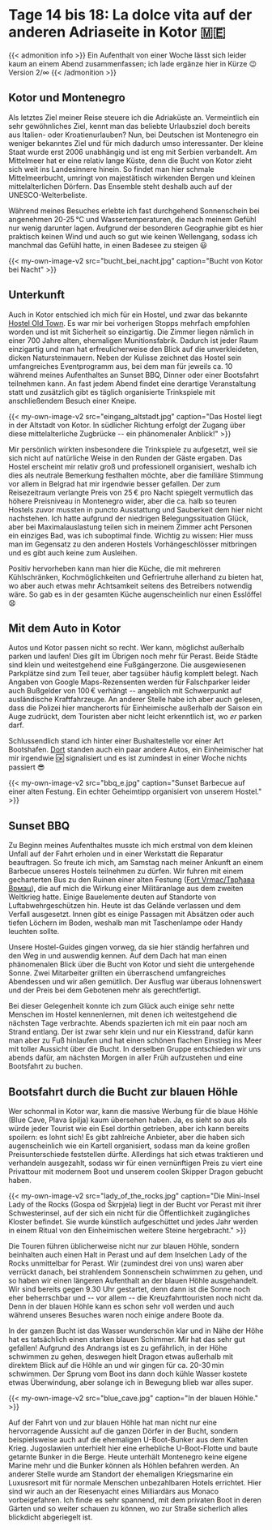 # Tage 14 bis 18: La dolce vita auf der anderen Adriaseite in Kotor :montenegro:


{{< admonition info >}}
Ein Aufenthalt von einer Woche lässt sich leider kaum an einem Abend zusammenfassen; ich lade ergänze hier in Kürze :wink: Version 2/$\infty$
{{< /admonition >}}


## Kotor und Montenegro
Als letztes Ziel meiner Reise steuere ich die Adriaküste an. Vermeintlich ein sehr gewöhnliches Ziel, kennt man das beliebte Urlaubsziel doch bereits aus Italien- oder Kroatienurlauben? Nun, bei Deutschen ist Montenegro ein weniger bekanntes Ziel und für mich dadurch umso interessanter. Der kleine Staat wurde erst 2006 unabhängig und ist eng mit Serbien verbandelt. Am Mittelmeer hat er eine relativ lange Küste, denn die Bucht von Kotor zieht sich weit ins Landesinnere hinein. So findet man hier schmale Mittelmeerbucht, umringt von majestätisch wirkenden Bergen und kleinen mittelalterlichen Dörfern. Das Ensemble steht deshalb auch auf der UNESCO-Welterbeliste.

Während meines Besuches erlebte ich fast durchgehend Sonnenschein bei angenehmen 20-25&thinsp;°C und Wassertemperaturen, die nach meinem Gefühl nur wenig darunter lagen. Aufgrund der besonderen Geographie gibt es hier praktisch keinen Wind und auch so gut wie keinen Wellengang, sodass ich manchmal das Gefühl hatte, in einen Badesee zu steigen :smiley:

{{< my-own-image-v2 src="bucht_bei_nacht.jpg" caption="Bucht von Kotor bei Nacht" >}}

## Unterkunft
Auch in Kotor entschied ich mich für ein Hostel, und zwar das bekannte [Hostel Old Town](https://www.hostel-kotor.me/). Es war mir bei vorherigen Stopps mehrfach empfohlen worden und ist mit Sicherheit so einzigartig. Die Zimmer liegen nämlich in einer 700 Jahre alten, ehemaligen Munitionsfabrik. Dadurch ist jeder Raum einzigartig und man hat erfreulicherweise den Blick auf die unverkleideten, dicken Natursteinmauern. Neben der Kulisse zeichnet das Hostel sein umfangreiches Eventprogramm aus, bei dem man für jeweils ca. 10&thinsp; während meines Aufenthaltes an Sunset BBQ, Dinner oder einer Bootsfahrt teilnehmen kann. An fast jedem Abend findet eine derartige Veranstaltung statt und zusätzlich gibt es täglich organisierte Trinkspiele mit anschließendem Besuch einer Kneipe.

{{< my-own-image-v2 src="eingang_altstadt.jpg" caption="Das Hostel liegt in der Altstadt von Kotor. In südlicher Richtung erfolgt der Zugang über diese mittelalterliche Zugbrücke -- ein phänomenaler Anblick!" >}}

Mir persönlich wirkten insbesondere die Trinkspiele zu aufgesetzt, weil sie sich nicht auf natürliche Weise in den Runden der Gäste ergaben. Das Hostel erscheint mir relativ groß und professionell organisiert, weshalb ich dies als neutrale Bemerkung festhalten möchte, aber die familiäre Stimmung vor allem in Belgrad hat mir irgendwie besser gefallen. Der zum Reisezeitraum verlangte Preis von 25&thinsp;€ pro Nacht spiegelt vermutlich das höhere Preisniveau in Montenegro wider, aber die ca. halb so teuren Hostels zuvor mussten in puncto Ausstattung und Sauberkeit dem hier nicht nachstehen. Ich hatte aufgrund der niedrigen Belegungssituation Glück, aber bei Maximalauslastung teilen sich in meinem Zimmer acht Personen ein einziges Bad, was ich suboptimal finde. Wichtig zu wissen: Hier muss man im Gegensatz zu den anderen Hostels Vorhängeschlösser mitbringen und es gibt auch keine zum Ausleihen.

Positiv hervorheben kann man hier die Küche, die mit mehreren Kühlschränken, Kochmöglichkeiten und Gefriertruhe allerhand zu bieten hat, wo aber auch etwas mehr Achtsamkeit seitens des Betreibers notwendig wäre. So gab es in der gesamten Küche augenscheinlich nur einen Esslöffel :anguished:

## Mit dem Auto in Kotor
Autos und Kotor passen nicht so recht. Wer kann, möglichst außerhalb parken und laufen! Dies gilt im Übrigen noch mehr für Perast. Beide Städte sind klein und weitestgehend eine Fußgängerzone. Die ausgewiesenen Parkplätze sind zum Teil teuer, aber tagsüber häufig komplett belegt. Nach Angaben von Google Maps-Rezensenten werden für Falschparker leider auch Bußgelder von 100&thinsp;€ verhängt -- angeblich mit Schwerpunkt auf ausländische Kraftfahrzeuge. An anderer Stelle habe ich aber auch gelesen, dass die Polizei hier mancherorts für Einheimische außerhalb der Saison ein Auge zudrückt, dem Touristen aber nicht leicht erkenntlich ist, wo _er_ parken darf.

Schlussendlich stand ich hinter einer Bushaltestelle vor einer Art Bootshafen. [Dort](https://maps.app.goo.gl/cr9AYwXZhP7UvNzc9) standen auch ein paar andere Autos, ein Einheimischer hat mir irgendwie :ok: signalisiert und es ist zumindest in einer Woche nichts passiert :sunglasses:

{{< my-own-image-v2 src="bbq_e.jpg" caption="Sunset Barbecue auf einer alten Festung. Ein echter Geheimtipp organisiert von unserem Hostel." >}}

## Sunset BBQ
Zu Beginn meines Aufenthaltes musste ich mich erstmal von dem kleinen Unfall auf der Fahrt erholen und in einer Werkstatt die Reparatur beauftragen. So freute ich mich, am Samstag nach meiner Ankunft an einem Barbecue unseres Hostels teilnehmen zu dürfen. Wir fuhren mit einem gecharterten Bus zu den Ruinen einer alten Festung ([Fort Vrmac/Тврђава Врмац](https://maps.app.goo.gl/vYmgZ4xJ6gDuDVRQA)), die auf mich die Wirkung einer Militäranlage aus dem zweiten Weltkrieg hatte. Einige Bauelemente deuten auf Standorte von Luftabwehrgeschützen hin. Heute ist das Gelände verlassen und dem Verfall ausgesetzt. Innen gibt es einige Passagen mit Absätzen oder auch tiefen Löchern im Boden, weshalb man mit Taschenlampe oder Handy leuchten sollte.

Unsere Hostel-Guides gingen vorweg, da sie hier ständig herfahren und den Weg in und auswendig kennen. Auf dem Dach hat man einen phänomenalen Blick über die Bucht von Kotor und sieht die untergehende Sonne. Zwei Mitarbeiter grillten ein überraschend umfangreiches Abendessen und wir aßen gemütlich. Der Ausflug war überaus lohnenswert und der Preis bei dem Gebotenen mehr als gerechtfertigt.

Bei dieser Gelegenheit konnte ich zum Glück auch einige sehr nette Menschen im Hostel kennenlernen, mit denen ich weitestgehend die nächsten Tage verbrachte. Abends spazierten ich mit ein paar noch am Strand entlang. Der ist zwar sehr klein und nur ein Kiesstrand, dafür kann man aber zu Fuß hinlaufen und hat einen schönen flachen Einstieg ins Meer mit toller Aussicht über die Bucht. In derselben Gruppe entschieden wir uns abends dafür, am nächsten Morgen in aller Früh aufzustehen und eine Bootsfahrt zu buchen.

## Bootsfahrt durch die Bucht zur blauen Höhle
Wer schonmal in Kotor war, kann die massive Werbung für die blaue Höhle (Blue Cave, Plava špilja) kaum übersehen haben. Ja, es sieht so aus als würde jeder Tourist wie ein Esel dorthin getrieben, aber ich kann bereits spoilern: es lohnt sich!
Es gibt zahlreiche Anbieter, aber die haben sich augenscheinlich wie ein Kartell organisiert, sodass man da keine großen Preisunterschiede feststellen dürfte. Allerdings hat sich etwas traktieren und verhandeln ausgezahlt, sodass wir für einen vernünftigen Preis zu viert eine Privattour mit modernem Boot und unserem coolen Skipper Dragon gebucht haben.

{{< my-own-image-v2 src="lady_of_the_rocks.jpg" caption="Die Mini-Insel Lady of the Rocks (Gospa od Škrpjela) liegt in der Bucht vor Perast mit ihrer Schwesterinsel, auf der sich ein nicht für die Öffentlichkeit zugängliches Kloster befindet. Sie wurde künstlich aufgeschüttet und jedes Jahr werden in einem Ritual von den Einheimischen weitere Steine hergebracht." >}}

Die Touren führen üblicherweise nicht nur zur blauen Höhle, sondern beinhalten auch einen Halt in Perast und auf dem Inselchen Lady of the Rocks unmittelbar for Perast. Wir (zumindest drei von uns) waren aber verrückt danach, bei strahlendem Sonnenschein schwimmen zu gehen, und so haben wir einen längeren Aufenthalt an der blauen Höhle ausgehandelt. Wir sind bereits gegen 9.30&nbsp;Uhr gestartet, denn dann ist die Sonne noch eher beherrschbar und -- vor allem -- die Kreuzfahrttouristen noch nicht da. Denn in der blauen Höhle kann es schon sehr voll werden und auch während unseres Besuches waren noch einige andere Boote da.

In der ganzen Bucht ist das Wasser wunderschön klar und in Nähe der Höhe hat es tatsächlich einen starken blauen Schimmer. Mir hat das sehr gut gefallen! Aufgrund des Andrangs ist es zu gefährlich, in der Höhe schwimmen zu gehen, deswegen hielt Dragon etwas außerhalb mit direktem Blick auf die Höhle an und wir gingen für ca. 20-30&thinsp;min schwimmen. Der Sprung vom Boot ins dann doch kühle Wasser kostete etwas Überwindung, aber solange ich in Bewegung blieb war alles super.

{{< my-own-image-v2 src="blue_cave.jpg" caption="In der blauen Höhle." >}}

Auf der Fahrt von und zur blauen Höhle hat man nicht nur eine hervorragende Aussicht auf die ganzen Dörfer in der Bucht, sondern beispielsweise auch auf die ehemaligen U-Boot-Bunker aus dem Kalten Krieg. Jugoslawien unterhielt hier eine erhebliche U-Boot-Flotte und baute getarnte Bunker in die Berge. Heute unterhält Montenegro keine eigene Marine mehr und die Bunker können als Höhlen befahren werden. An anderer Stelle wurde am Standort der ehemaligen Kriegsmarine ein Luxusresort mit für normale Menschen unbezahlbaren Hotels errichtet. Hier sind wir auch an der Riesenyacht eines Milliardärs aus Monaco vorbeigefahren. Ich finde es sehr spannend, mit dem privaten Boot in deren Gärten und so weiter schauen zu können, wo zur Straße sicherlich alles blickdicht abgeriegelt ist.
